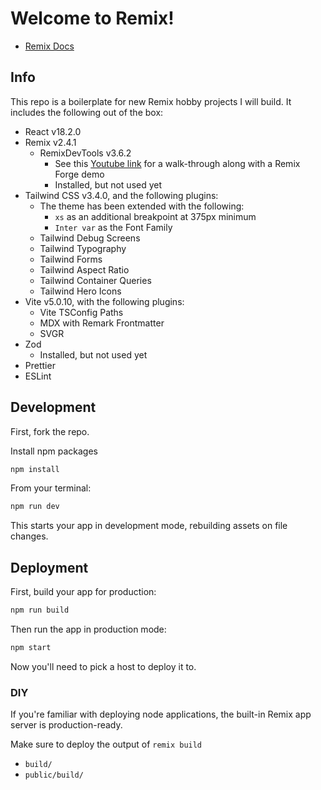 # Welcome to Remix!

- [Remix Docs](https://remix.run/docs)

## Info

This repo is a boilerplate for new Remix hobby projects I will build. It includes the following out of the box:

- React v18.2.0
- Remix v2.4.1
  - RemixDevTools v3.6.2
    - See this [Youtube link](https://www.youtube.com/watch?v=VZH9cmeSwnc) for a walk-through along with a Remix Forge demo
    - Installed, but not used yet
- Tailwind CSS v3.4.0, and the following plugins:
  - The theme has been extended with the following:
    - `xs` as an additional breakpoint at 375px minimum
    - `Inter var` as the Font Family
  - Tailwind Debug Screens
  - Tailwind Typography
  - Tailwind Forms
  - Tailwind Aspect Ratio
  - Tailwind Container Queries
  - Tailwind Hero Icons
- Vite v5.0.10, with the following plugins:
  - Vite TSConfig Paths
  - MDX with Remark Frontmatter
  - SVGR
- Zod
  - Installed, but not used yet
- Prettier
- ESLint

## Development

First, fork the repo.

Install npm packages

```bash
npm install
```

From your terminal:

```sh
npm run dev
```

This starts your app in development mode, rebuilding assets on file changes.

## Deployment

First, build your app for production:

```sh
npm run build
```

Then run the app in production mode:

```sh
npm start
```

Now you'll need to pick a host to deploy it to.

### DIY

If you're familiar with deploying node applications, the built-in Remix app server is production-ready.

Make sure to deploy the output of `remix build`

- `build/`
- `public/build/`
